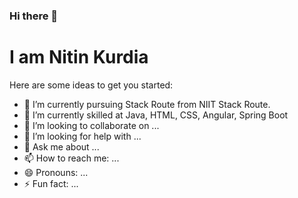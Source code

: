 ### Hi there 👋


<h1>I am Nitin Kurdia</h1>

Here are some ideas to get you started:

- 🔭 I’m currently pursuing Stack Route from NIIT Stack Route.
- 🌱 I’m currently skilled at Java, HTML, CSS, Angular, Spring Boot  
- 👯 I’m looking to collaborate on ...
- 🤔 I’m looking for help with ...
- 💬 Ask me about ...
- 📫 How to reach me: ...
- 😄 Pronouns: ...
- ⚡ Fun fact: ...

